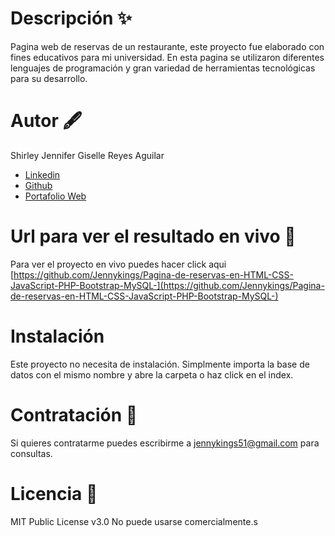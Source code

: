 # Descripción ✨
Pagina web de reservas de un restaurante, este proyecto fue elaborado con fines educativos para mi universidad. 
En esta pagina se utilizaron diferentes lenguajes de programación y gran variedad de herramientas tecnológicas para su desarrollo.

# Autor 🖋️
Shirley Jennifer Giselle Reyes Aguilar

 - [Linkedin](www.linkedin.com/in/jennykings)
 - [Github](https://github.com/Jennykings)
 - [Portafolio Web](https://github.com/Jennykings/Mi_Portafolio)

 # Url para ver el resultado en vivo 🚀
 Para ver el proyecto en vivo puedes hacer click aqui [https://github.com/Jennykings/Pagina-de-reservas-en-HTML-CSS-JavaScript-PHP-Bootstrap-MySQL-](https://github.com/Jennykings/Pagina-de-reservas-en-HTML-CSS-JavaScript-PHP-Bootstrap-MySQL-)

 # Instalación 
 Este proyecto no necesita de instalación. Simplmente importa la base de datos con el mismo nombre y abre la carpeta o haz click en el index.

#  Contratación 🔗
Si quieres contratarme puedes escribirme a jennykings51@gmail.com para consultas.

#  Licencia 📄
MIT Public License v3.0 No puede usarse comercialmente.s
